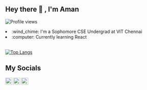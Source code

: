 ## Hey there 👋 , I'm Aman

![Profile views](https://gpvc.arturio.dev/Aman7445)

<li>:wind_chime: I'm a Sophomore CSE Undergrad at VIT Chennai</li>
<li> :computer: Currently learning React </li>
<br >

[![Top Langs](https://github-readme-stats.vercel.app/api/top-langs/?username=Aman7445)](https://github.com/anuraghazra/github-readme-stats)

## My Socials

[<img align="left" alt="Aman | Twitter" width="22px" src="https://cdn.jsdelivr.net/npm/simple-icons@v3/icons/twitter.svg" />][twitter]
[<img align="left" alt="Aman | LinkedIn" width="22px" src="https://cdn.jsdelivr.net/npm/simple-icons@v3/icons/linkedin.svg" />][linkedin]
[<img align="left" alt="Aman | Instagram" width="22px" src="https://cdn.jsdelivr.net/npm/simple-icons@v3/icons/instagram.svg" />][instagram]

[instagram]: https://www.instagram.com/aman._.74/
[twitter]: https://twitter.com/Aman__74
[linkedin]: https://www.linkedin.com/in/aman-kumar-5904a5193/
